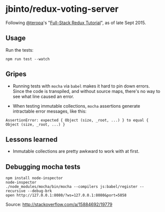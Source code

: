 # jbinto/redux-voting-server

Following [@teropa](https://twitter.com/teropa)'s "[Full-Stack Redux Tutorial](http://teropa.info/blog/2015/09/10/full-stack-redux-tutorial.html)", as of late Sept 2015.

## Usage

Run the tests:

```
npm run test --watch
```

## Gripes

* Running tests with `mocha` via `babel` makes it hard to pin down errors. Since the code is transpiled, and without source maps, there's no way to see what line caused an error.

* When testing immutable collections, `mocha` assertions generate intractable error messages, like this:

```
AssertionError: expected { Object (size, _root, ...) } to equal { Object (size, _root, ...) }
```

## Lessons learned

* Immutable collections are pretty awkward to work with at first.

## Debugging mocha tests

```
npm install node-inspector
node-inspector
./node_modules/mocha/bin/mocha --compilers js:babel/register --recursive --debug-brk
open http://127.0.0.1:8080/?ws=127.0.0.1:8080&port=5858
```

Source: http://stackoverflow.com/a/15884692/19779
